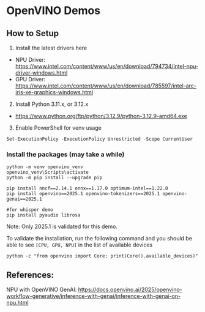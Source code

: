 # OpenVINO Demos

## How to Setup

1. Install the latest drivers here
- NPU Driver: https://www.intel.com/content/www/us/en/download/794734/intel-npu-driver-windows.html
- GPU Driver: https://www.intel.com/content/www/us/en/download/785597/intel-arc-iris-xe-graphics-windows.html

2. Install Python 3.11.x, or 3.12.x
- https://www.python.org/ftp/python/3.12.9/python-3.12.9-amd64.exe

3. Enable PowerShell for venv usage
```
Set-ExecutionPolicy -ExecutionPolicy Unrestricted -Scope CurrentUser
```

### Install the packages (may take a while)
```
python -m venv openvino_venv
openvino_venv\Scripts\activate
python -m pip install --upgrade pip

pip install nncf==2.14.1 onnx==1.17.0 optimum-intel==1.22.0
pip install openvino==2025.1 openvino-tokenizers==2025.1 openvino-genai==2025.1

#for whisper demo
pip install pyaudio librosa
```
Note: Only 2025.1 is validated for this demo.

To validate the installation, run the following command and you should be able to see `[CPU, GPU, NPU]` in the list of available devices
```
python -c "from openvino import Core; print(Core().available_devices)"
```
## References:
NPU with OpenVINO GenAI: https://docs.openvino.ai/2025/openvino-workflow-generative/inference-with-genai/inference-with-genai-on-npu.html

